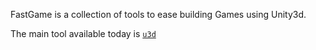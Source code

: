 FastGame is a collection of tools to ease building Games using Unity3d.

The main tool available today is [`u3d`](https://github.com/WeWantToKnow/FastGame/tree/master/u3d)
